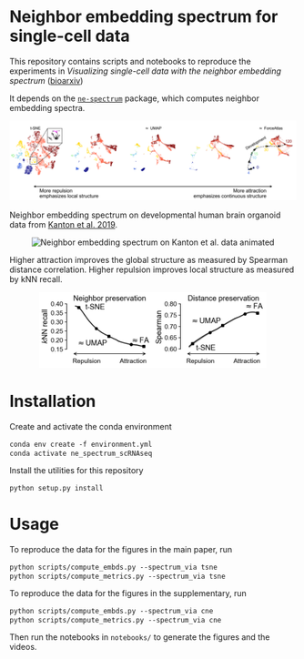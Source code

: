 # Neighbor embedding spectrum for single-cell data

This repository contains scripts and notebooks to reproduce the experiments in
*Visualizing single-cell data with the neighbor embedding spectrum* ([bioarxiv](https://www.biorxiv.org/content/10.1101/2024.04.26.590867v1))

It depends on the [`ne-spectrum`](https://github.com/sciai-lab/ne-spectrum) package, which computes neighbor embedding spectra.

<p align="center"><img width="800" alt="NE spectrum on Kanton et al. data" src="/figures/main_fig_tsne.png">


Neighbor embedding spectrum on developmental human brain organoid data from [Kanton et al. 2019](https://www.nature.com/articles/s41586-019-1654-9).

<p align="center"><img  alt="Neighbor embedding spectrum on Kanton et al. data animated" src="/figures/human-409b2_tsne_spectrum.gif" width="600"/>

Higher attraction improves the global structure as measured by Spearman distance correlation. Higher repulsion improves
local structure as measured by kNN recall.


<p align="center"><img width="400" alt="Global and local metric along the spectrum" src="/figures/local_global_metrics_tsne_subsample_0.png">


# Installation

Create and activate the conda environment
```
conda env create -f environment.yml
conda activate ne_spectrum_scRNAseq
```

Install the utilities for this repository
```
python setup.py install
```

# Usage
To reproduce the data for the figures in the main paper, run
```
python scripts/compute_embds.py --spectrum_via tsne
python scripts/compute_metrics.py --spectrum_via tsne
```

To reproduce the data for the figures in the supplementary, run
```
python scripts/compute_embds.py --spectrum_via cne
python scripts/compute_metrics.py --spectrum_via cne
```

Then run the notebooks in `notebooks/` to generate the figures and the videos.